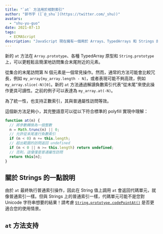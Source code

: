 ```yaml
---
title: "`at` 方法用於相對索引"
author: "郭书宇 ([`@_shu`](https://twitter.com/_shu))"
avatars:
  - "shu-yu-guo"
date: 2021-07-13
tags:
  - ECMAScript
description: "JavaScript 現在擁有一個用於 Arrays、TypedArrays 和 Strings 的相對索引方法。"
---
```


新的 `at` 方法在 `Array.prototype`、各種 TypedArray 原型和 `String.prototype` 上，可以更輕鬆且簡潔地訪問集合末尾附近的元素。

從集合的末尾訪問第 N 個元素是一個常見操作。然而，通常的方法可能會比較冗長，例如 `my_array[my_array.length - N]`，或者表現可能不夠高效，例如 `my_array.slice(-N)[0]`。新的 `at` 方法通過解讀負數索引代表“從末尾”來使此操作更具可讀性。之前的例子可以表達為 `my_array.at(-N)`。

<!--truncate-->
為了統一性，也支持正數索引，其與普通屬性訪問等效。

這個新方法足夠小，其完整語意可以從以下符合標準的 polyfill 實現中理解：

```js
function at(n) {
  // 將參數轉換為一個整數
  n = Math.trunc(n) || 0;
  // 允許從末尾進行負數索引
  if (n < 0) n += this.length;
  // 超出範圍的訪問返回 undefined
  if (n < 0 || n >= this.length) return undefined;
  // 否則，這僅僅是普通屬性訪問
  return this[n];
}
```

## 關於 Strings 的一點說明

由於 `at` 最終執行普通索引操作，因此在 String 值上調用 `at` 會返回代碼單元，就像普通索引一樣。但與 Strings 上的普通索引一樣，代碼單元可能不是您對 Unicode 字符串想要的結果！請考慮 [`String.prototype.codePointAt()`](https://developer.mozilla.org/en-US/docs/Web/JavaScript/Reference/Global_Objects/String/codePointAt) 是否更適合您的使用情景。

## `at` 方法支持

<feature-support chrome="92"
                 firefox="90"
                 safari="no"
                 nodejs="no"
                 babel="yes https://github.com/zloirock/core-js#relative-indexing-method"></feature-support>
